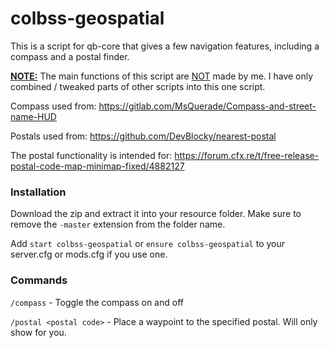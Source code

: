 # colbss-geospatial

This is a script for qb-core that gives a few navigation features, including a compass and a postal finder.

<u>**NOTE:**</u> The main functions of this script are <u>NOT</u> made by me. I have only combined / tweaked parts of other scripts into this one script.

Compass used from:
https://gitlab.com/MsQuerade/Compass-and-street-name-HUD

Postals used from:
https://github.com/DevBlocky/nearest-postal

The postal functionality is intended for: https://forum.cfx.re/t/free-release-postal-code-map-minimap-fixed/4882127

### Installation

Download the zip and extract it into your resource folder. Make sure to remove the ```-master``` extension from the folder name.

Add ``start colbss-geospatial`` or ``ensure colbss-geospatial`` to your server.cfg or mods.cfg if you use one.

### Commands
`/compass` - Toggle the compass on and off

`/postal <postal code>` - Place a waypoint to the specified postal. Will only show for you.